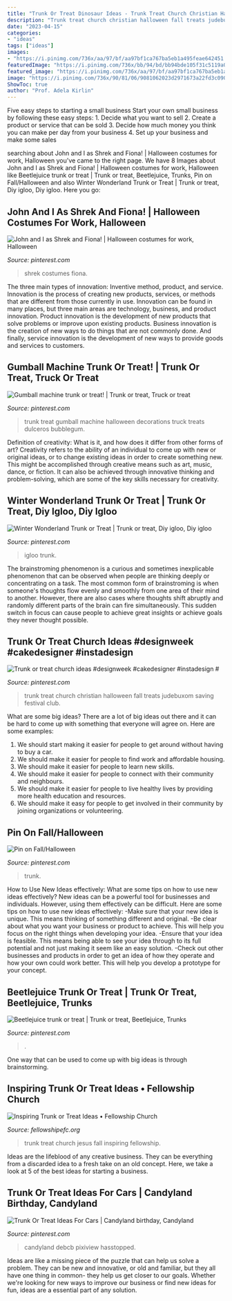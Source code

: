 ```yaml
---
title: "Trunk Or Treat Dinosaur Ideas - Trunk Treat Church Christian Halloween Fall Treats Judebuxom Saving Festival Club"
description: "Trunk treat church christian halloween fall treats judebuxom saving festival club"
date: "2023-04-15"
categories:
- "ideas"
tags: ["ideas"]
images:
- "https://i.pinimg.com/736x/aa/97/bf/aa97bf1ca767ba5eb1a495feae642451.jpg"
featuredImage: "https://i.pinimg.com/736x/bb/94/bd/bb94bde105f31c5119a0ba8530155c74.jpg"
featured_image: "https://i.pinimg.com/736x/aa/97/bf/aa97bf1ca767ba5eb1a495feae642451.jpg"
image: "https://i.pinimg.com/736x/90/81/06/9081062023d2971673a22fd3c090f55d--shrek-trick-or-treat.jpg"
ShowToc: true
author: "Prof. Adela Kirlin"
---
```



Five easy steps to starting a small business
Start your own small business by following these easy steps: 1. Decide what you want to sell 2. Create a product or service that can be sold 3. Decide how much money you think you can make per day from your business 4. Set up your business and make some sales 
	

		
searching about John and I as Shrek and Fiona! | Halloween costumes for work, Halloween you've came to the right page. We have 8 Images about John and I as Shrek and Fiona! | Halloween costumes for work, Halloween like Beetlejuice trunk or treat | Trunk or treat, Beetlejuice, Trunks, Pin on Fall/Halloween and also Winter Wonderland Trunk or Treat | Trunk or treat, Diy igloo, Diy igloo. Here you go:
		
    
## John And I As Shrek And Fiona! | Halloween Costumes For Work, Halloween

<img loading=lazy src="https://i.pinimg.com/736x/90/81/06/9081062023d2971673a22fd3c090f55d--shrek-trick-or-treat.jpg" onerror="this.onerror=null;this.src='https://tse4.mm.bing.net/th?id=OIP.HziY0wsFNm5Pdu4CnvUjRgHaJ3&amp;pid=15.1';" alt="John and I as Shrek and Fiona! | Halloween costumes for work, Halloween">

_Source: pinterest.com_

>shrek costumes fiona. 

	

The three main types of innovation: Inventive method, product, and service.
Innovation is the process of creating new products, services, or methods that are different from those currently in use. Innovation can be found in many places, but three main areas are technology, business, and product innovation. 
Product innovation is the development of new products that solve problems or improve upon existing products. Business innovation is the creation of new ways to do things that are not commonly done. And finally, service innovation is the development of new ways to provide goods and services to customers.

    
## Gumball Machine Trunk Or Treat! | Trunk Or Treat, Truck Or Treat

<img loading=lazy src="https://i.pinimg.com/736x/26/4a/5d/264a5d4f5a240b00ce6200f3f25c9b87--gumball-machine-trunk-or-treat.jpg" onerror="this.onerror=null;this.src='https://tse2.mm.bing.net/th?id=OIP.0WoDGMZMdpAu68pHRyYKxAHaNK&amp;pid=15.1';" alt="Gumball machine trunk or treat! | Trunk or treat, Truck or treat">

_Source: pinterest.com_

>trunk treat gumball machine halloween decorations truck treats dulceros bubblegum. 

	

Definition of creativity: What is it, and how does it differ from other forms of art?
Creativity refers to the ability of an individual to come up with new or original ideas, or to change existing ideas in order to create something new. This might be accomplished through creative means such as art, music, dance, or fiction. It can also be achieved through innovative thinking and problem-solving, which are some of the key skills necessary for creativity.

    
## Winter Wonderland Trunk Or Treat | Trunk Or Treat, Diy Igloo, Diy Igloo

<img loading=lazy src="https://i.pinimg.com/736x/aa/97/bf/aa97bf1ca767ba5eb1a495feae642451.jpg" onerror="this.onerror=null;this.src='https://tse3.mm.bing.net/th?id=OIP.0ucwTuGxvTRLSBglsylMogHaNK&amp;pid=15.1';" alt="Winter Wonderland Trunk or Treat | Trunk or treat, Diy igloo, Diy igloo">

_Source: pinterest.com_

>igloo trunk. 

	

The brainstroming phenomenon is a curious and sometimes inexplicable phenomenon that can be observed when people are thinking deeply or concentrating on a task. The most common form of brainstroming is when someone's thoughts flow evenly and smoothly from one area of their mind to another. However, there are also cases where thoughts shift abruptly and randomly different parts of the brain can fire simultaneously. This sudden switch in focus can cause people to achieve great insights or achieve goals they never thought possible.

    
## Trunk Or Treat Church Ideas #designweek #cakedesigner #instadesign #

<img loading=lazy src="https://i.pinimg.com/736x/bc/17/0d/bc170d664c4719821e2fab62c3eea768.jpg" onerror="this.onerror=null;this.src='https://tse4.mm.bing.net/th?id=OIP.KgdqinTqbbllnVq4A7NjugHaJ3&amp;pid=15.1';" alt="Trunk or treat church ideas #designweek #cakedesigner #instadesign #">

_Source: pinterest.com_

>trunk treat church christian halloween fall treats judebuxom saving festival club. 

	

What are some big ideas?
There are a lot of big ideas out there and it can be hard to come up with something that everyone will agree on. Here are some examples:
1. We should start making it easier for people to get around without having to buy a car.
2. We should make it easier for people to find work and affordable housing.
3. We should make it easier for people to learn new skills.
4. We should make it easier for people to connect with their community and neighbours.
5. We should make it easier for people to live healthy lives by providing more health education and resources.
6. We should make it easy for people to get involved in their community by joining organizations or volunteering.

    
## Pin On Fall/Halloween

<img loading=lazy src="https://i.pinimg.com/736x/c4/d0/98/c4d09874a64c0adc881592062e7411ad.jpg" onerror="this.onerror=null;this.src='https://tse4.mm.bing.net/th?id=OIP.Do126CYp2VmvrOdO-7oXYAHaFj&amp;pid=15.1';" alt="Pin on Fall/Halloween">

_Source: pinterest.com_

>trunk. 

	

How to Use New Ideas effectively: What are some tips on how to use new ideas effectively?
New ideas can be a powerful tool for businesses and individuals. However, using them effectively can be difficult. Here are some tips on how to use new ideas effectively: 
-Make sure that your new idea is unique. This means thinking of something different and original. 
-Be clear about what you want your business or product to achieve. This will help you focus on the right things when developing your idea. 
-Ensure that your idea is feasible. This means being able to see your idea through to its full potential and not just making it seem like an easy solution. 
-Check out other businesses and products in order to get an idea of how they operate and how your own could work better. This will help you develop a prototype for your concept.

    
## Beetlejuice Trunk Or Treat | Trunk Or Treat, Beetlejuice, Trunks

<img loading=lazy src="https://i.pinimg.com/736x/bb/94/bd/bb94bde105f31c5119a0ba8530155c74.jpg" onerror="this.onerror=null;this.src='https://tse4.mm.bing.net/th?id=OIP.kWQiHgxGM7fV_hhkyql5WQHaJ3&amp;pid=15.1';" alt="Beetlejuice trunk or treat | Trunk or treat, Beetlejuice, Trunks">

_Source: pinterest.com_

>. 

	

One way that can be used to come up with big ideas is through brainstorming.

    
## Inspiring Trunk Or Treat Ideas • Fellowship Church

<img loading=lazy src="https://fellowshipefc.org/wp-content/uploads/2018/10/DSC08772-1024x822.jpg" onerror="this.onerror=null;this.src='https://tse4.mm.bing.net/th?id=OIP.iXFnV_RMv9JgtJDLGd4l0wHaF8&amp;pid=15.1';" alt="Inspiring Trunk or Treat Ideas • Fellowship Church">

_Source: fellowshipefc.org_

>trunk treat church jesus fall inspiring fellowship. 

	

Ideas are the lifeblood of any creative business. They can be everything from a discarded idea to a fresh take on an old concept. Here, we take a look at 5 of the best ideas for starting a business.

    
## Trunk Or Treat Ideas For Cars | Candyland Birthday, Candyland

<img loading=lazy src="https://i.pinimg.com/736x/85/62/0f/85620f3e6dcf6acf7b5a7a5de0f15bf9.jpg" onerror="this.onerror=null;this.src='https://tse1.mm.bing.net/th?id=OIP.kD15Ch5qo6DxLTOyKkzaxwHaNK&amp;pid=15.1';" alt="Trunk Or Treat Ideas For Cars | Candyland birthday, Candyland">

_Source: pinterest.com_

>candyland debcb pixiview hasstopped. 

	

Ideas are like a missing piece of the puzzle that can help us solve a problem. They can be new and innovative, or old and familiar, but they all have one thing in common- they help us get closer to our goals. Whether we're looking for new ways to improve our business or find new ideas for fun, ideas are a essential part of any solution.

